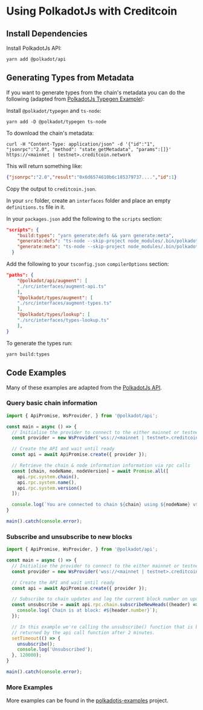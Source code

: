 # Using PolkadotJs with Creditcoin

## Install Dependencies

Install PolkadotJs API:

``` shell
yarn add @polkadot/api
```

## Generating Types from Metadata

If you want to generate types from the chain's metadata you can do the following (adapted from [PolkadotJs Typegen Example](https://polkadot.js.org/docs/api/examples/promise/typegen)):

Install `@polkadot/typegen` and `ts-node`:

``` shell
yarn add -D @polkadot/typegen ts-node
```

To download the chain's metadata:

``` shell
curl -H "Content-Type: application/json" -d '{"id":"1", "jsonrpc":"2.0", "method": "state_getMetadata", "params":[]}' https://<mainnet | testnet>.creditcoin.network
```

This will return something like:

``` json
{"jsonrpc":"2.0","result":"0x6d6574610b6c185379737....","id":1}
```

Copy the output to `creditcoin.json`.

In your `src` folder, create an `interfaces` folder and place an empty `definitions.ts` file in it.

In your `packages.json` add the following to the `scripts` section:

``` json
"scripts": {
    "build:types": "yarn generate:defs && yarn generate:meta",
    "generate:defs": "ts-node --skip-project node_modules/.bin/polkadot-types-from-defs --package <your project name>/interfaces --input ./src/interfaces --endpoint ./creditcoin.json",
    "generate:meta": "ts-node --skip-project node_modules/.bin/polkadot-types-from-chain --package <your project name>/interfaces  --endpoint ./creditcoin.json --output ./src/interfaces"
  }
```

Add the following to your `tsconfig.json` `compilerOptions` section:

``` json
"paths": {
    "@polkadot/api/augment": [
    "./src/interfaces/augment-api.ts"
    ],
    "@polkadot/types/augment": [
    "./src/interfaces/augment-types.ts"
    ],
    "@polkadot/types/lookup": [
    "./src/interfaces/types-lookup.ts"
    ],
}
```

To generate the types run:

``` shell
yarn build:types
```

## Code Examples

Many of these examples are adapted from the [PolkadotJs API](https://polkadot.js.org/docs/api).

### Query basic chain information

``` javascript
import { ApiPromise, WsProvider, } from '@polkadot/api';

const main = async () => {
  // Initialise the provider to connect to the either mainnet or testnet rpc node
  const provider = new WsProvider('wss://<mainnet | testnet>.creditcoin.network');

  // Create the API and wait until ready
  const api = await ApiPromise.create({ provider });

  // Retrieve the chain & node information information via rpc calls
  const [chain, nodeName, nodeVersion] = await Promise.all([
    api.rpc.system.chain(),
    api.rpc.system.name(),
    api.rpc.system.version()
  ]);

  console.log(`You are connected to chain ${chain} using ${nodeName} v${nodeVersion}`);
}

main().catch(console.error);
```

### Subscribe and unsubscribe to new blocks

``` javascript
import { ApiPromise, WsProvider, } from '@polkadot/api';

const main = async () => {
  // Initialise the provider to connect to the either mainnet or testnet rpc node
  const provider = new WsProvider('wss://<mainnet | testnet>.creditcoin.network');

  // Create the API and wait until ready
  const api = await ApiPromise.create({ provider });

  // Subscribe to chain updates and log the current block number on update.
  const unsubscribe = await api.rpc.chain.subscribeNewHeads((header) => {
    console.log(`Chain is at block: #${header.number}`);
  });

  // In this example we're calling the unsubscribe() function that is being
  // returned by the api call function after 2 minutes.
  setTimeout(() => {
    unsubscribe();
    console.log('Unsubscribed');
  }, 120000);
}

main().catch(console.error);
```

### More Examples

More examples can be found in the [polkadotjs-examples](../polkadotjs-examples) project.
